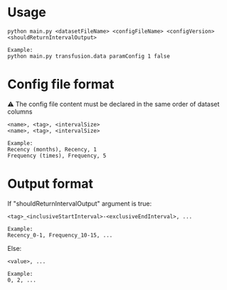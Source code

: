 # Usage
```
python main.py <datasetFileName> <configFileName> <configVersion> <shouldReturnIntervalOutput>

Example:
python main.py transfusion.data paramConfig 1 false
```

# Config file format
:warning: The config file content must be declared in the same order of dataset columns
```
<name>, <tag>, <intervalSize>
<name>, <tag>, <intervalSize>

Example:
Recency (months), Recency, 1
Frequency (times), Frequency, 5
```

# Output format
If "shouldReturnIntervalOutput" argument is true:
```
<tag>_<inclusiveStartInterval>-<exclusiveEndInterval>, ...

Example:
Recency_0-1, Frequency_10-15, ...
```
Else:
```
<value>, ...

Example:
0, 2, ...
```
